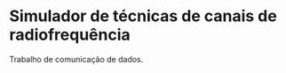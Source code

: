 Simulador de técnicas de canais de radiofrequência
================

Trabalho de comunicação de dados.